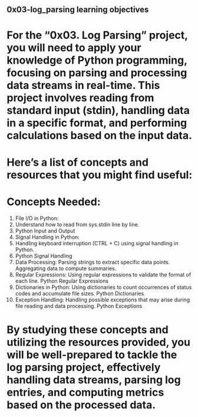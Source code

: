 ## 0x03-log_parsing learning objectives
# For the “0x03. Log Parsing” project, you will need to apply your knowledge of Python programming, focusing on parsing and processing data streams in real-time. This project involves reading from standard input (stdin), handling data in a specific format, and performing calculations based on the input data. 

# Here’s a list of concepts and resources that you might find useful:
# Concepts Needed:
1. File I/O in Python:
2. Understand how to read from sys.stdin line by line.
3. Python Input and Output
4. Signal Handling in Python:
5. Handling keyboard interruption (CTRL + C) using signal handling in Python.
6. Python Signal Handling
7. Data Processing:
    Parsing strings to extract specific data points.
    Aggregating data to compute summaries.
8. Regular Expressions:
    Using regular expressions to validate the format of each line.
    Python Regular Expressions
9. Dictionaries in Python:
    Using dictionaries to count occurrences of status codes and accumulate file sizes.
    Python Dictionaries
10. Exception Handling:
    Handling possible exceptions that may arise during file reading and data processing.
    Python Exceptions 
# By studying these concepts and utilizing the resources provided, you will be well-prepared to tackle the log parsing project, effectively handling data streams, parsing log entries, and computing metrics based on the processed data.